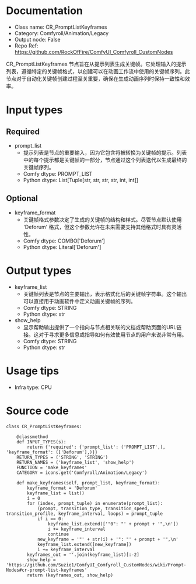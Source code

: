 # Documentation
- Class name: CR_PromptListKeyframes
- Category: Comfyroll/Animation/Legacy
- Output node: False
- Repo Ref: https://github.com/RockOfFire/ComfyUI_Comfyroll_CustomNodes

CR_PromptListKeyframes 节点旨在从提示列表生成关键帧。它处理输入的提示列表，遵循特定的关键帧格式，以创建可以在动画工作流中使用的关键帧序列。此节点对于自动化关键帧创建过程至关重要，确保在生成动画序列时保持一致性和效率。

# Input types
## Required
- prompt_list
    - 提示列表是节点的重要输入，因为它包含将被转换为关键帧的提示。列表中的每个提示都是关键帧的一部分，节点通过这个列表迭代以生成最终的关键帧序列。
    - Comfy dtype: PROMPT_LIST
    - Python dtype: List[Tuple[str, str, str, str, int, int]]
## Optional
- keyframe_format
    - 关键帧格式参数决定了生成的关键帧的结构和样式。尽管节点默认使用 'Deforum' 格式，但这个参数允许在未来需要支持其他格式时具有灵活性。
    - Comfy dtype: COMBO['Deforum']
    - Python dtype: Literal['Deforum']

# Output types
- keyframe_list
    - 关键帧列表是节点的主要输出，表示格式化后的关键帧字符串。这个输出可以直接用于动画软件中定义动画关键帧的序列。
    - Comfy dtype: STRING
    - Python dtype: str
- show_help
    - 显示帮助输出提供了一个指向与节点相关联的文档或帮助页面的URL链接。这对于寻求更多信息或指导如何有效使用节点的用户来说非常有用。
    - Comfy dtype: STRING
    - Python dtype: str

# Usage tips
- Infra type: CPU

# Source code
```
class CR_PromptListKeyframes:

    @classmethod
    def INPUT_TYPES(s):
        return {'required': {'prompt_list': ('PROMPT_LIST',), 'keyframe_format': (['Deforum'],)}}
    RETURN_TYPES = ('STRING', 'STRING')
    RETURN_NAMES = ('keyframe_list', 'show_help')
    FUNCTION = 'make_keyframes'
    CATEGORY = icons.get('Comfyroll/Animation/Legacy')

    def make_keyframes(self, prompt_list, keyframe_format):
        keyframe_format = 'Deforum'
        keyframe_list = list()
        i = 0
        for (index, prompt_tuple) in enumerate(prompt_list):
            (prompt, transition_type, transition_speed, transition_profile, keyframe_interval, loops) = prompt_tuple
            if i == 0:
                keyframe_list.extend(['"0": "' + prompt + '",\n'])
                i += keyframe_interval
                continue
            new_keyframe = '"' + str(i) + '": "' + prompt + '",\n'
            keyframe_list.extend([new_keyframe])
            i += keyframe_interval
        keyframes_out = ''.join(keyframe_list)[:-2]
        show_help = 'https://github.com/Suzie1/ComfyUI_Comfyroll_CustomNodes/wiki/Prompt-Nodes#cr-prompt-list-keyframes'
        return (keyframes_out, show_help)
```